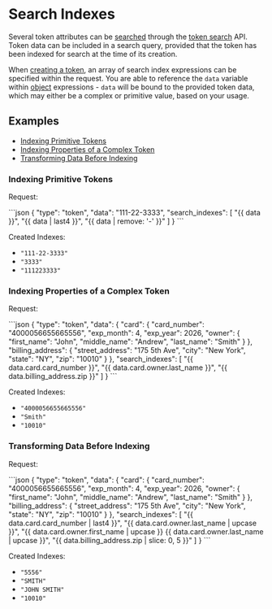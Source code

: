 # Search Indexes

Several token attributes can be [searched](https://developers.basistheory.com/concepts/what-is-search/) through the [token search](#tokens-search-tokens) API.
Token data can be included in a search query, provided that the token has been indexed for search at the time of its creation.

When [creating a token](#tokens-create-token), an array of search index expressions can be specified within the request.
You are able to reference the `data` variable within [object](#language/objects) expressions - 
`data` will be bound to the provided token data, which may either be a complex or primitive value, based on your usage.

## Examples

- [Indexing Primitive Tokens](#search-indexes-examples-indexing-primitive-tokens)
- [Indexing Properties of a Complex Token](#search-indexes-examples-indexing-properties-of-a-complex-token)
- [Transforming Data Before Indexing](#search-indexes-examples-transforming-data-before-indexing)

### Indexing Primitive Tokens

Request:

<div class="center-column"></div>
```json
{
  "type": "token",
  "data": "111-22-3333",
  "search_indexes": [
    "{{ data }}",
    "{{ data | last4 }}",
    "{{ data | remove: '-' }}"
  ]
}
```

Created Indexes:

- `"111-22-3333"`
- `"3333"`
- `"111223333"`

### Indexing Properties of a Complex Token

Request:

<div class="center-column"></div>
```json
{
  "type": "token",
  "data": {
    "card": {
      "card_number": "4000056655665556",
      "exp_month": 4,
      "exp_year": 2026,
      "owner": {
        "first_name": "John",
        "middle_name": "Andrew",
        "last_name": "Smith"
      }
    },
    "billing_address": {
      "street_address": "175 5th Ave",
      "city": "New York",
      "state": "NY",
      "zip": "10010"
    }
  },
  "search_indexes": [
    "{{ data.card.card_number }}",
    "{{ data.card.owner.last_name }}",
    "{{ data.billing_address.zip }}"
  ]
}
```

Created Indexes:

- `"4000056655665556"`
- `"Smith"`
- `"10010"`

### Transforming Data Before Indexing

Request:

<div class="center-column"></div>
```json
{
  "type": "token",
  "data": {
    "card": {
      "card_number": "4000056655665556",
      "exp_month": 4,
      "exp_year": 2026,
      "owner": {
        "first_name": "John",
        "middle_name": "Andrew",
        "last_name": "Smith"
      }
    },
    "billing_address": {
      "street_address": "175 5th Ave",
      "city": "New York",
      "state": "NY",
      "zip": "10010"
    }
  },
  "search_indexes": [
    "{{ data.card.card_number | last4 }}",
    "{{ data.card.owner.last_name | upcase }}",
    "{{ data.card.owner.first_name | upcase }} {{ data.card.owner.last_name | upcase }}",
    "{{ data.billing_address.zip | slice: 0, 5 }}"
  ]
}
```

Created Indexes:

- `"5556"`
- `"SMITH"`
- `"JOHN SMITH"`
- `"10010"`
